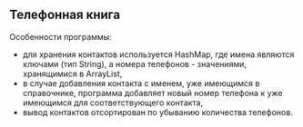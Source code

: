 ## Телефонная книга

Особенности программы:
* для хранения контактов используется HashMap, где имена являются ключами (тип String), а номера телефонов - значениями, хранящимися в ArrayList<Integer>,
* в случае добавления контакта с именем, уже имеющимся в справочнике, программа добавляет новый номер телефона к уже имеющимся для соответствующего контакта,
* вывод контактов отсортирован по убыванию количества телефонов.